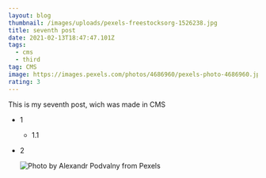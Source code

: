 ```yaml
---
layout: blog
thumbnail: /images/uploads/pexels-freestocksorg-1526238.jpg
title: seventh post
date: 2021-02-13T18:47:47.101Z
tags:
  - cms
  - third
tag: CMS
image: https://images.pexels.com/photos/4686960/pexels-photo-4686960.jpeg?auto=compress&cs=tinysrgb&dpr=2&h=750&w=1260
rating: 3
---
```

This is my seventh post, wich was made in CMS

* 1

  * 1.1
* 2

  ![Photo by Alexandr Podvalny from Pexels](https://images.pexels.com/photos/3814676/pexels-photo-3814676.jpeg?cs=srgb&dl=pexels-alexandr-podvalny-3814676.jpg&fm=jpg "Photo by Alexandr Podvalny from Pexels")